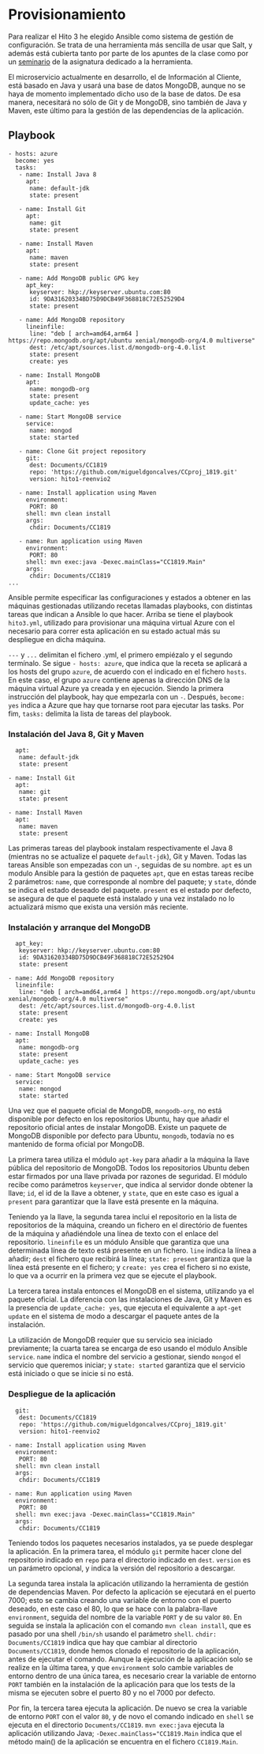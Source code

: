 # Provisionamiento

Para realizar el Hito 3 he elegido Ansible como sistema de gestión de configuración. Se trata de una herramienta más sencilla de usar que Salt, y además está cubierta tanto por parte de los apuntes de la clase como por un [seminario](https://www.meetup.com/es-ES/Granada-Geek/events/255973562/?rv=ea1_v2&_xtd=gatlbWFpbF9jbGlja9oAJDViZWU1ZjJmLWViZDAtNGMwMi05ZTI3LTkxODY0M2YwZjYzNw) de la asignatura dedicado a la herramienta.

El microservicio actualmente en desarrollo, el de Información al Cliente, está basado en Java y usará una base de datos MongoDB, aunque no se haya de momento implementado dicho uso de la base de datos. De esa manera, necesitará no sólo de Git y de MongoDB, sino también de Java y Maven, este último para la gestión de las dependencias de la aplicación.

## Playbook

```---
- hosts: azure
  become: yes
  tasks:
   - name: Install Java 8
     apt:
      name: default-jdk
      state: present

   - name: Install Git
     apt:
      name: git
      state: present

   - name: Install Maven
     apt:
      name: maven
      state: present

   - name: Add MongoDB public GPG key
     apt_key:
      keyserver: hkp://keyserver.ubuntu.com:80
      id: 9DA31620334BD75D9DCB49F368818C72E52529D4
      state: present

   - name: Add MongoDB repository
     lineinfile:
      line: "deb [ arch=amd64,arm64 ] https://repo.mongodb.org/apt/ubuntu xenial/mongodb-org/4.0 multiverse"
      dest: /etc/apt/sources.list.d/mongodb-org-4.0.list
      state: present
      create: yes

   - name: Install MongoDB
     apt:
      name: mongodb-org
      state: present
      update_cache: yes

   - name: Start MongoDB service
     service:
      name: mongod
      state: started

   - name: Clone Git project repository
     git:
      dest: Documents/CC1819
      repo: 'https://github.com/migueldgoncalves/CCproj_1819.git'
      version: hito1-reenvio2

   - name: Install application using Maven
     environment:
      PORT: 80
     shell: mvn clean install
     args:
      chdir: Documents/CC1819

   - name: Run application using Maven
     environment:
      PORT: 80
     shell: mvn exec:java -Dexec.mainClass="CC1819.Main"
     args:
      chdir: Documents/CC1819
...
```
Ansible permite especificar las configuraciones y estados a obtener en las máquinas gestionadas utilizando recetas llamadas playbooks, con distintas tareas que indican a Ansible lo que hacer. Arriba se tiene el playbook `hito3.yml`, utilizado para provisionar una máquina virtual Azure con el necesario para correr esta aplicación en su estado actual más su despliegue en dicha máquina.

`---` y `...` delimitan el fichero .yml, el primero empiézalo y el segundo termínalo. Se sigue `- hosts: azure`, que indica que la receta se aplicará a los hosts del grupo `azure`, de acuerdo con el indicado en el fichero `hosts`. En este caso, el grupo `azure` contiene apenas la dirección DNS de la máquina virtual Azure ya creada y en ejecución. Siendo la primera instrucción del playbook, hay que empezarla con un `-`. Después, `become: yes` indica a Azure que hay que tornarse root para ejecutar las tasks. Por fim, `tasks:` delimita la lista de tareas del playbook.

### Instalación del Java 8, Git y Maven

```- name: Install Java 8
  apt:
   name: default-jdk
   state: present

- name: Install Git
  apt:
   name: git
   state: present

- name: Install Maven
  apt:
   name: maven
   state: present
```
Las primeras tareas del playbook instalam respectivamente el Java 8 (mientras no se actualize el paquete `default-jdk`), Git y Maven. Todas las tareas Ansible son empezadas con un `-`, seguidas de su nombre.
`apt` es un modulo Ansible para la gestión de paquetes `apt`, que en estas tareas recibe 2 parámetros: `name`, que corresponde al nombre del paquete; y `state`, dónde se indica el estado deseado del paquete. `present` es el estado por defecto, se asegura de que el paquete está instalado y una vez instalado no lo actualizará mismo que exista una versión más reciente.

### Instalación y arranque del MongoDB

```- name: Add MongoDB public GPG key
  apt_key:
   keyserver: hkp://keyserver.ubuntu.com:80
   id: 9DA31620334BD75D9DCB49F368818C72E52529D4
   state: present

- name: Add MongoDB repository
  lineinfile:
   line: "deb [ arch=amd64,arm64 ] https://repo.mongodb.org/apt/ubuntu xenial/mongodb-org/4.0 multiverse"
   dest: /etc/apt/sources.list.d/mongodb-org-4.0.list
   state: present
   create: yes

- name: Install MongoDB
  apt:
   name: mongodb-org
   state: present
   update_cache: yes

- name: Start MongoDB service
  service:
   name: mongod
   state: started
```
Una vez que el paquete oficial de MongoDB, `mongodb-org`, no está disponible por defecto en los repositorios Ubuntu, hay que añadir el repositorio oficial antes de instalar MongoDB. Existe un paquete de MongoDB disponible por defecto para Ubuntu, `mongodb`, todavía no es mantenido de forma oficial por MongoDB.

La primera tarea utiliza el módulo `apt-key` para añadir a la máquina la llave pública del repositorio de MongoDB. Todos los repositorios Ubuntu deben estar firmados por una llave privada por razones de seguridad. El módulo recibe como parámetros `keyserver`, que indica al servidor donde obtener la llave; `id`, el id de la llave a obtener, y `state`, que en este caso es igual a `present` para garantizar que la llave está presente en la máquina.

Teniendo ya la llave, la segunda tarea inclui el repositorio en la lista de repositorios de la máquina, creando un fichero en el directório de fuentes de la máquina y añadiéndole una línea de texto con el enlace del repositorio. `lineinfile` es un módulo Ansible que garantiza que una determinada línea de texto está presente en un fichero. `line` indica la línea a añadir; `dest` el fichero que recibirá la línea; `state: present` garantiza que la línea está presente en el fichero; y `create: yes` crea el fichero si no existe, lo que va a ocurrir en la primera vez que se ejecute el playbook.

La tercera tarea instala entonces el MongoDB en el sistema, utilizando ya el paquete oficial. La diferencia con las instalaciones de Java, Git y Maven es la presencia de `update_cache: yes`, que ejecuta el equivalente a `apt-get update` en el sistema de modo a descargar el paquete antes de la instalación.

La utilización de MongoDB requier que su servicio sea iniciado previamente; la cuarta tarea se encarga de eso usando el módulo Ansible `service`. `name` indica el nombre del servicio a gestionar, siendo `mongod` el servicio que queremos iniciar; y `state: started` garantiza que el servicio está iniciado o que se inicie si no está.

### Despliegue de la aplicación

```- name: Clone Git project repository
  git:
   dest: Documents/CC1819
   repo: 'https://github.com/migueldgoncalves/CCproj_1819.git'
   version: hito1-reenvio2

- name: Install application using Maven
  environment:
   PORT: 80
  shell: mvn clean install
  args:
   chdir: Documents/CC1819

- name: Run application using Maven
  environment:
   PORT: 80
  shell: mvn exec:java -Dexec.mainClass="CC1819.Main"
  args:
   chdir: Documents/CC1819
```
Teniendo todos los paquetes necesarios instalados, ya se puede desplegar la aplicación. En la primera tarea, el módulo `git` permite hacer clone del repositorio indicado en `repo` para el directorio indicado en `dest`. `version` es un parámetro opcional, y indica la versión del repositorio a descargar.

La segunda tarea instala la aplicación utilizando la herramienta de gestión de dependencias Maven. Por defecto la aplicación se ejecutará en el puerto 7000; esto se cambia creando una variable de entorno con el puerto deseado, en este caso el 80, lo que se hace con la palabra-llave `environment`, seguida del nombre de la variable `PORT` y de su valor `80`. En seguida se instala la aplicación con el comando `mvn clean install`, que es pasado por una shell `/bin/sh` usando el parámetro `shell`. `chdir: Documents/CC1819` indica que hay que cambiar al directorio `Documents/CC1819`, donde hemos clonado el repositorio de la aplicación, antes de ejecutar el comando. Aunque la ejecución de la aplicación solo se realize en la última tarea, y que `environment` solo cambie variables de entorno dentro de una única tarea, es necesario crear la variable de entorno `PORT` también en la instalación de la aplicación para que los tests de la misma se ejecuten sobre el puerto 80 y no el 7000 por defecto.

Por fin, la tercera tarea ejecuta la aplicación. De nuevo se crea la variable de entorno `PORT` con el valor `80`, y de novo el comando indicado en `shell` se ejecuta en el directorio `Documents/CC1819`. `mvn exec:java` ejecuta la aplicación utilizando Java; `-Dexec.mainClass="CC1819.Main` indica que el método main() de la aplicación se encuentra en el fichero `CC1819.Main`.
